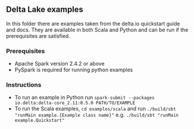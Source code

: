 ## Delta Lake examples
In this folder there are examples taken from the delta.io quickstart guide and docs. They are available in both Scala and Python and can be run if the prerequisites are satisfied.

### Prerequisites
* Apache Spark version 2.4.2 or above
* PySpark is required for running python examples

### Instructions
* To run an example in Python run `spark-submit --packages io.delta:delta-core_2.11:0.5.0 PATH/TO/EXAMPLE`
* To run the Scala examples, `cd examples/scala` and run `./build/sbt "runMain example.{Example class name}"` e.g. `./build/sbt "runMain example.Quickstart"`